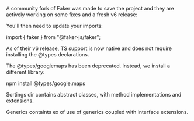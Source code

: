A community fork of Faker was made to save the project and they are actively working on some fixes and a fresh v6 release:

You'll then need to update your imports:

import { faker } from "@faker-js/faker";

As of their v6 release, TS support is now native and does not require installing the @types declarations.

The @types/googlemaps has been deprecated. Instead, we install a different library:

npm install @types/google.maps

Sortings dir contains abstract classes, with method implementations and extensions.

Generics containts ex of use of generics coupled with interface extensions.
